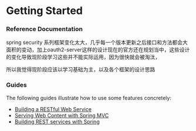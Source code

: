 # Getting Started

### Reference Documentation

spring security 系列框架变化太大，几乎每一个版本更新之后接口和方法都会大面积的变动，加上oauth2-server这样的设计现在的官方还在规划当中，这些设计的变化导致现阶段学习这些并不能实际运用，因为很快就会被淘汰，

所以我觉得现阶段应该以学习基础为主，以及各个框架的设计思路


### Guides
The following guides illustrate how to use some features concretely:

* [Building a RESTful Web Service](https://spring.io/guides/gs/rest-service/)
* [Serving Web Content with Spring MVC](https://spring.io/guides/gs/serving-web-content/)
* [Building REST services with Spring](https://spring.io/guides/tutorials/rest/)

